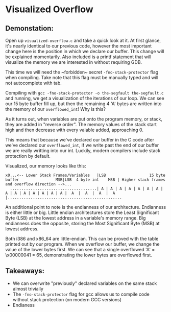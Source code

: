 # Visualized Overflow
## Demonstation:
Open up `visualized-overflow.c` and take a quick look at it. At first glance, it's nearly identical to our previous code, however the most important change here is the position in which we declare our buffer. This change will be explained momentarily. Also included is a printf statement that will visualize the memory we are interested in without requiring GDB.

This time we will need the ~forbidden~ secret `-fno-stack-protector` flag when compiling. Take note that this flag must be manually typed and will not autocomplete with tab.

Compiling with `gcc -fno-stack-protector -o the-segfault the-segfault.c` and running, we get a visualization of the iterations of our loop. We can see our 15 byte buffer fill up, but then the remaining 4 'A' bytes are written into the memory of our `overflowed_int`! Why is this?

As it turns out, when variables are put onto the program memory, or stack, they are added in "reverse order". The memory values of the stack start high and then decrease with every vaiable added, approaching 0.

This means that because we've declared our buffer in the C code after we've declared our `overflowed_int`, if we write past the end of our buffer we are really writting into our int. Luckily, modern compilers include stack protection by default.

Visualized, our memory looks like this:
```
x0...<-- Lower Stack Frames/Variables   |LSB                   15 byte buffer                MSB|LSB  4 byte int    MSB | Higher stack frames and overflow direction -->...
  ......................................| A | A | A | A | A | A | A | A | A | A | A | A | A | A |  A  |  A  |  A  |  A  |..................................................
``` 

An additional point to note is the endianness of our architecture. Endianness is either little or big. Little endian architectures store the Least Significant Byte (LSB) at the lowest address in a variable's memory range. Big endianness does the opposite, storing the Most Significant Byte (MSB) at lowest address.

Both i386 and x86_64 are little-endian. This can be proved with the table printed out by our program. When we overflow our buffer, we change the value of the lower bytes first. We can see that a single overflowed 'A' = \x00000041 = 65, demonstrating the lower bytes are overflowed first.

## Takeaways:
- We can overwrite "previously" declared variables on the same stack almost trivially
- The `-fno-stack-protector` flag for gcc allows us to compile code without stack protection (on modern GCC versions)
- Endianess

